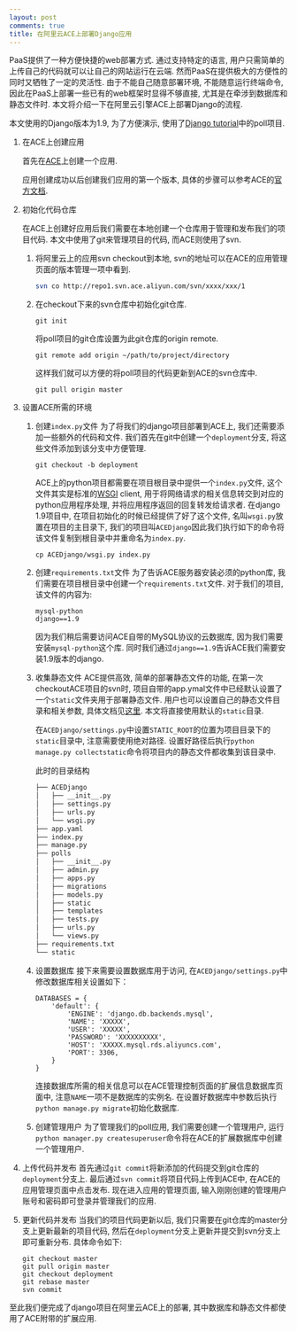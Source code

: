 ```yaml
---
layout: post
comments: true
title: 在阿里云ACE上部署Django应用
---
```


PaaS提供了一种方便快捷的web部署方式. 通过支持特定的语言, 用户只需简单的上传自己的代码就可以让自己的网站运行在云端. 然而PaaS在提供极大的方便性的同时又牺牲了一定的灵活性. 由于不能自己随意部署环境, 不能随意运行终端命令, 因此在PaaS上部署一些已有的web框架时显得不够直接, 尤其是在牵涉到数据库和静态文件时. 本文将介绍一下在阿里云引擎ACE上部署Django的流程.

本文使用的Django版本为1.9, 为了方便演示, 使用了[Django tutorial](https://docs.djangoproject.com/en/1.9/intro/tutorial01/)中的poll项目.

1. 在ACE上创建应用

   首先在[ACE](http://ace.console.aliyun.com/console#/home)上创建一个应用.

   应用创建成功以后创建我们应用的第一个版本, 具体的步骤可以参考ACE的[官方文档](https://help.aliyun.com/document_detail/ace/quick-start/python/creat.html?spm=5176.product8314992_ace.6.100.R9Ja2j).


1. 初始化代码仓库

   在ACE上创建好应用后我们需要在本地创建一个仓库用于管理和发布我们的项目代码. 本文中使用了git来管理项目的代码, 而ACE则使用了svn.

   1. 将阿里云上的应用svn checkout到本地, svn的地址可以在ACE的应用管理页面的版本管理一项中看到.

      ```bash
      svn co http://repo1.svn.ace.aliyun.com/svn/xxxx/xxx/1
      ```

   1. 在checkout下来的svn仓库中初始化git仓库.

      `git init`

      将poll项目的git仓库设置为此git仓库的origin remote.

      `git remote add origin ~/path/to/project/directory`

      这样我们就可以方便的将poll项目的代码更新到ACE的svn仓库中.

      `git pull origin master`

1. 设置ACE所需的环境

   1. 创建`index.py`文件
      为了将我们的django项目部署到ACE上, 我们还需要添加一些额外的代码和文件. 我们首先在git中创建一个`deployment`分支, 将这些文件添加到该分支中方便管理.

      `git checkout -b deployment`

      ACE上的python项目都需要在项目根目录中提供一个`index.py`文件, 这个文件其实是标准的[WSGI](https://en.wikipedia.org/wiki/Web_Server_Gateway_Interface) client, 用于将网络请求的相关信息转交到对应的python应用程序处理, 并将应用程序返回的回复转发给请求者. 在django 1.9项目中, 在项目初始化的时候已经提供了好了这个文件, 名叫`wsgi.py`放置在项目的主目录下, 我们的项目叫`ACEDjango`因此我们执行如下的命令将该文件复制到根目录中并重命名为`index.py`.

      `cp ACEDjango/wsgi.py index.py`

   1. 创建`requirements.txt`文件
      为了告诉ACE服务器安装必须的python库, 我们需要在项目根目录中创建一个`requirements.txt`文件. 对于我们的项目, 该文件的内容为:

      ```
      mysql-python
      django==1.9
      ```

      因为我们稍后需要访问ACE自带的MySQL协议的云数据库, 因为我们需要安装`mysql-python`这个库. 同时我们通过`django==1.9`告诉ACE我们需要安装1.9版本的django.

   1. 收集静态文件
      ACE提供高效, 简单的部署静态文件的功能, 在第一次checkoutACE项目的svn时, 项目自带的app.ymal文件中已经默认设置了一个`static`文件夹用于部署静态文件. 用户也可以设置自己的静态文件目录和相关参数, 具体文档见[这里](https://help.aliyun.com/document_detail/ace/quick-start/python/code.html?spm=5176.docace/ext-reference/python.6.101.MBcXPE). 本文将直接使用默认的`static`目录.

      在`ACEDjango/settings.py`中设置`STATIC_ROOT`的位置为项目目录下的`static`目录中, 注意需要使用绝对路径. 设置好路径后执行`python manage.py collectstatic`命令将项目内的静态文件都收集到该目录中.

      此时的目录结构

      ```bash
      ├── ACEDjango
      │   ├── __init__.py
      │   ├── settings.py
      │   ├── urls.py
      │   └── wsgi.py
      ├── app.yaml
      ├── index.py
      ├── manage.py
      ├── polls
      │   ├── __init__.py
      │   ├── admin.py
      │   ├── apps.py
      │   ├── migrations
      │   ├── models.py
      │   ├── static
      │   ├── templates
      │   ├── tests.py
      │   ├── urls.py
      │   └── views.py
      ├── requirements.txt
      └── static
      ```

   1. 设置数据库
      接下来需要设置数据库用于访问, 在`ACEDjango/settings.py`中修改数据库相关设置如下：

      ```
      DATABASES = {
          'default': {
              'ENGINE': 'django.db.backends.mysql',
              'NAME': 'XXXXX',
              'USER': 'XXXXX',
              'PASSWORD': 'XXXXXXXXXX',
              'HOST': 'XXXXX.mysql.rds.aliyuncs.com',
              'PORT': 3306,
          }
      }
      ```

      连接数据库所需的相关信息可以在ACE管理控制页面的扩展信息数据库页面中, 注意`NAME`一项不是数据库的实例名.
      在设置好数据库中参数后执行`python manage.py migrate`初始化数据库.

   1. 创建管理用户
      为了管理我们的poll应用, 我们需要创建一个管理用户, 运行`python manager.py createsuperuser`命令将在ACE的扩展数据库中创建一个管理用户.

1. 上传代码并发布
   首先通过`git commit`将新添加的代码提交到git仓库的`deployment`分支上.
   最后通过`svn commit`将项目代码上传到ACE中, 在ACE的应用管理页面中点击发布.
   现在进入应用的管理页面, 输入刚刚创建的管理用户账号和密码即可登录并管理我们的应用.

1. 更新代码并发布
   当我们的项目代码更新以后, 我们只需要在git仓库的master分支上更新最新的项目代码, 然后在`deployment`分支上更新并提交到svn分支上即可重新分布. 具体命令如下:

   ```
   git checkout master
   git pull origin master
   git checkout deployment
   git rebase master
   svn commit
   ```

至此我们便完成了django项目在阿里云ACE上的部署, 其中数据库和静态文件都使用了ACE附带的扩展应用.
